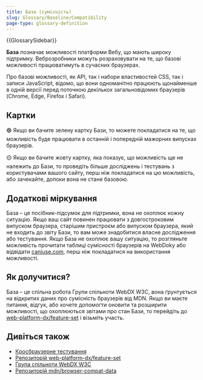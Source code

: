 ```yaml
---
title: База (сумісність)
slug: Glossary/Baseline/Compatibility
page-type: glossary-definition
---
```


{{GlossarySidebar}}

**База** позначає можливості платформи Вебу, що мають широку підтримку.
Веброзробники можуть розраховувати на те, що базові можливості працюватимуть в сучасних браузерах.

Про базові можливості, як API, так і набори властивостей CSS, так і записи JavaScript, відомо, що вони одноманітно працюють щонайменше в одній версії перед поточною декількох загальновідомих браузерів (Chrome, Edge, Firefox і Safari).

## Картки

<!-- TODO: Показати сам індикатор Бази, коли він буде злитий -->

🟢 Якщо ви бачите зелену картку Бази, то можете покладатися на те, що можливість буде працювати в останній і попередній мажорних випусках браузерів.

<!-- TODO: Показати сам індикатор не-Бази, коли він буде злитий -->

🟡 Якщо ви бачите жовту картку, яка показує, що можливість ще не належить до Бази, то проведіть більше досліджень і тестувань з користувачами вашого сайту, перш ніж покладатися на цю можливість, або зачекайте, допоки вона не стане базовою.

## Додаткові міркування

База – це посібник-підсумок для підтримки, вона не охоплює кожну ситуацію.
Якщо ваш сайт повинен працювати з довгостроковим випуском браузера, старішим пристроєм або випуском браузера, який не входить до звіту Бази, то вам може знадобитися власне дослідження або тестування.
Якщо База не охоплює вашу ситуацію, то розгляньте можливість прочитати таблиці сумісності браузерів на WebDoky або відвідати [caniuse.com](https://caniuse.com/), перш ніж покладатися на використання можливості.

## Як долучитися?

База – це спільна робота Групи спільноти WebDX W3C, вона ґрунтується на відкритих даних про сумісність браузерів від MDN.
Якщо ви маєте питання, відгук, або хочете допомогти оновити та розширити можливості, що охоплюються звітами про стан Бази, то перейдіть до [web-platform-dx/feature-set](https://github.com/web-platform-dx/feature-set) і візьміть участь.

## Дивіться також

- [Кросбраузерне тестування](/uk/docs/Learn/Tools_and_testing/Cross_browser_testing)
- [Репозиторій web-platform-dx/feature-set](https://github.com/web-platform-dx/feature-set)
- [Група спільноти WebDX W3C](https://www.w3.org/community/webdx/)
- [Репозиторій mdn/browser-compat-data](https://github.com/mdn/browser-compat-data)

